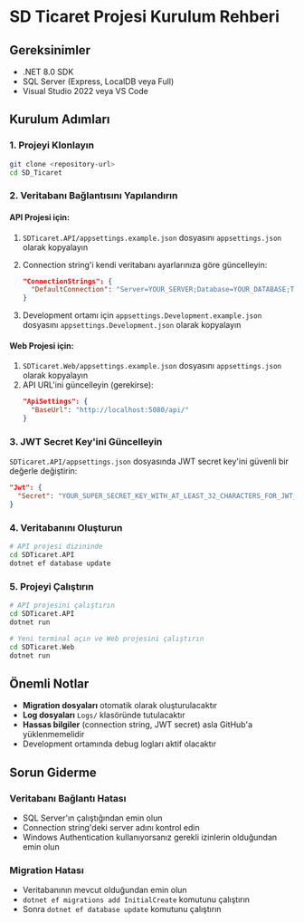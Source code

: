# SD Ticaret Projesi Kurulum Rehberi

## Gereksinimler
- .NET 8.0 SDK
- SQL Server (Express, LocalDB veya Full)
- Visual Studio 2022 veya VS Code

## Kurulum Adımları

### 1. Projeyi Klonlayın
```bash
git clone <repository-url>
cd SD_Ticaret
```

### 2. Veritabanı Bağlantısını Yapılandırın

#### API Projesi için:
1. `SDTicaret.API/appsettings.example.json` dosyasını `appsettings.json` olarak kopyalayın
2. Connection string'i kendi veritabanı ayarlarınıza göre güncelleyin:
   ```json
   "ConnectionStrings": {
     "DefaultConnection": "Server=YOUR_SERVER;Database=YOUR_DATABASE;Trusted_Connection=true;MultipleActiveResultSets=true;TrustServerCertificate=true"
   }
   ```

3. Development ortamı için `appsettings.Development.example.json` dosyasını `appsettings.Development.json` olarak kopyalayın

#### Web Projesi için:
1. `SDTicaret.Web/appsettings.example.json` dosyasını `appsettings.json` olarak kopyalayın
2. API URL'ini güncelleyin (gerekirse):
   ```json
   "ApiSettings": {
     "BaseUrl": "http://localhost:5080/api/"
   }
   ```

### 3. JWT Secret Key'ini Güncelleyin
`SDTicaret.API/appsettings.json` dosyasında JWT secret key'ini güvenli bir değerle değiştirin:
```json
"Jwt": {
  "Secret": "YOUR_SUPER_SECRET_KEY_WITH_AT_LEAST_32_CHARACTERS_FOR_JWT_SIGNING"
}
```

### 4. Veritabanını Oluşturun
```bash
# API projesi dizininde
cd SDTicaret.API
dotnet ef database update
```

### 5. Projeyi Çalıştırın
```bash
# API projesini çalıştırın
cd SDTicaret.API
dotnet run

# Yeni terminal açın ve Web projesini çalıştırın
cd SDTicaret.Web
dotnet run
```

## Önemli Notlar

- **Migration dosyaları** otomatik olarak oluşturulacaktır
- **Log dosyaları** `Logs/` klasöründe tutulacaktır
- **Hassas bilgiler** (connection string, JWT secret) asla GitHub'a yüklenmemelidir
- Development ortamında debug logları aktif olacaktır

## Sorun Giderme

### Veritabanı Bağlantı Hatası
- SQL Server'ın çalıştığından emin olun
- Connection string'deki server adını kontrol edin
- Windows Authentication kullanıyorsanız gerekli izinlerin olduğundan emin olun

### Migration Hatası
- Veritabanının mevcut olduğundan emin olun
- `dotnet ef migrations add InitialCreate` komutunu çalıştırın
- Sonra `dotnet ef database update` komutunu çalıştırın 
